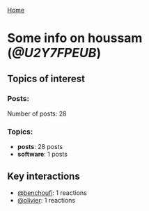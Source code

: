 [Home](https://kelu124.github.io/echommunity/)

# Some info on __houssam__ (_@U2Y7FPEUB_)


## Topics of interest

### Posts: 

Number of posts: 28

### Topics:

* __posts__: 28 posts
* __software__: 1 posts

## Key interactions 

* [@benchoufi](./U0B47KC3S.md): 1 reactions
* [@olivier](./U04DFTZ7D.md): 1 reactions
